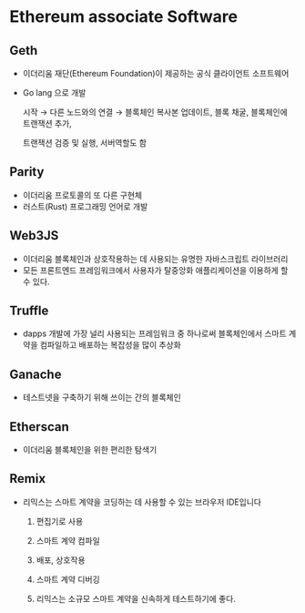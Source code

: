 
# Ethereum associate Software

## Geth

- 이더리움 재단(Ethereum Foundation)이 제공하는 공식 클라이언트 소프트웨어
- Go lang 으로 개발

    시작 → 다른 노드와의 연결 → 블록체인 복사본 업데이트, 블록 채굴, 블록체인에 트랜잭션 추가,

    트랜잭션 검증 및 실행, 서버역할도 함

## Parity

- 이더리움 프로토콜의 또 다른 구현체
- 러스트(Rust) 프로그래밍 언어로 개발

## Web3JS

- 이더리움 블록체인과 상호작용하는 데 사용되는 유명한 자바스크립트 라이브러리
- 모든 프론트엔드 프레임워크에서 사용자가 탈중앙화 애플리케이션을 이용하게 할 수 있다.

## Truffle

- dapps 개발에 가장 널리 사용되는 프레임워크 중 하나로써 블록체인에서 스마트 계약을 컴파일하고 배포하는 복잡성을 많이 추상화

## Ganache
- 테스트넷을 구축하기 위해 쓰이는 간의 블록체인

## Etherscan

- 이더리움 블록체인을 위한 편리한 탐색기

## Remix

- 리믹스는 스마트 계약을 코딩하는 데 사용할 수 있는 브라우저 IDE입니다

    1. 편집기로 사용

    2. 스마트 계약 컴파일
    3. 배포, 상호작용
    4. 스마트 계약 디버깅
    5. 리믹스는 소규모 스마트 계약을 신속하게 테스트하기에 좋다.